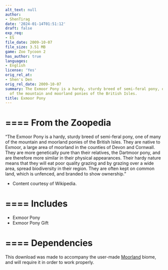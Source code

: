 ```yaml
---
alt_text: null
author:
- ShenTirag
date: '2024-01-14T01:51:12'
draft: false
exp_req:
- ES
file_date: 2009-10-07
file_size: 3.51 MB
game: Zoo Tycoon 2
has_author: true
languages:
- English
license: 'Yes'
orig_rel_at:
- Shen's Den
orig_rel_date: 2009-10-07
summary: The Exmoor Pony is a hardy, sturdy breed of semi-feral pony, one of many
  of the mountain and moorland ponies of the British Isles.
title: Exmoor Pony
---
```

====
From the Zoopedia
====

“The Exmoor Pony is a hardy, sturdy breed of semi-feral pony, one of many of the mountain and moorland ponies of the British Isles. They are native to Exmoor, a large area of moorland in the counties of Devon and Cornwall. They are more genetically pure than their relatives, the Dartmoor pony, and are therefore more similar in their physical appearances. Their hardy nature means that they will eat poor quality grazing and by grazing over a wide area, spread biodiversity in their region. They are often kept on common land, which is unfenced, and branded to show ownership.”

- Content courtesy of Wikipedia.

====
Includes
====

- Exmoor Pony
- Exmoor Pony Gift

====
Dependencies
====

This download was made to accompany the user-made [Moorland](<https://www.zooberry.org/mods/zt2/biomes/moorland/>) biome, and will require it in order to work properly.